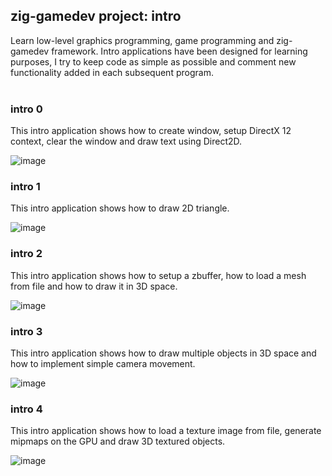 ## zig-gamedev project: intro

Learn low-level graphics programming, game programming and zig-gamedev framework. Intro applications have been designed for learning purposes, I try to keep code as simple as possible and comment new functionality added in each subsequent program.
<br />
<br />

### intro 0

This intro application shows how to create window, setup DirectX 12 context, clear the window and draw text using Direct2D.

![image](screenshot0.png)

### intro 1

This intro application shows how to draw 2D triangle.

![image](screenshot1.png)

### intro 2

This intro application shows how to setup a zbuffer, how to load a mesh from file and how to draw it in 3D space.

![image](screenshot2.png)

### intro 3

This intro application shows how to draw multiple objects in 3D space and how to implement simple camera movement.

![image](screenshot3.png)

### intro 4

This intro application shows how to load a texture image from file, generate mipmaps on the GPU and draw 3D textured objects.

![image](screenshot4.png)
